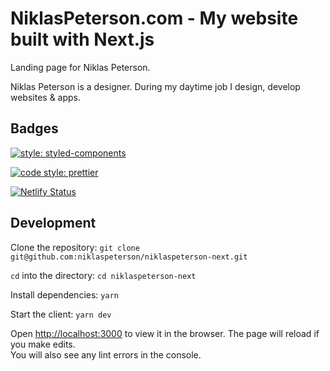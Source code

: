 # NiklasPeterson.com - My website built with Next.js

Landing page for Niklas Peterson.

Niklas Peterson is a designer. During my daytime job I design, develop websites & apps.

## Badges

[![style: styled-components](https://img.shields.io/badge/style-%F0%9F%92%85%20styled--components-orange.svg?colorB=daa357&colorA=555555)](https://github.com/styled-components/styled-components)

[![code style: prettier](https://img.shields.io/badge/code_style-prettier-ff69b4.svg)](https://github.com/prettier/prettier)

[![Netlify Status](https://api.netlify.com/api/v1/badges/a99a8993-3c88-4f89-a0ff-8ccae3ea01f9/deploy-status)](https://app.netlify.com/sites/niklaspeterson/deploys)

## Development

Clone the repository:
`git clone git@github.com:niklaspeterson/niklaspeterson-next.git`

`cd` into the directory:
`cd niklaspeterson-next`

Install dependencies:
`yarn`

Start the client:
`yarn dev`

Open [http://localhost:3000](http://localhost:3000) to view it in the browser.
The page will reload if you make edits.\
You will also see any lint errors in the console.
